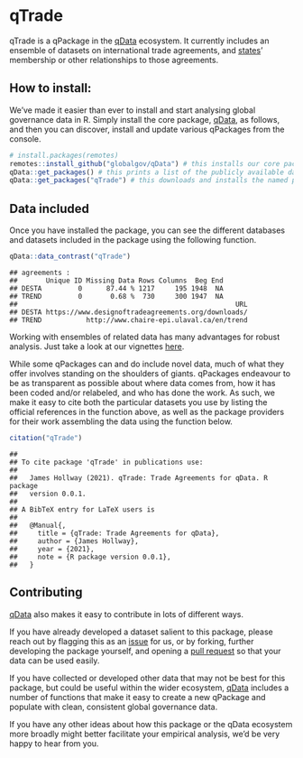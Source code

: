 
# qTrade

qTrade is a qPackage in the [qData](https://github.com/globalgov/qData)
ecosystem. It currently includes an ensemble of datasets on
international trade agreements, and
[states](https://github.com/globalgov/qStates)’ membership or other
relationships to those agreements.

## How to install:

We’ve made it easier than ever to install and start analysing global
governance data in R. Simply install the core package,
[qData](https://github.com/globalgov/qData), as follows, and then you
can discover, install and update various qPackages from the console.

``` r
# install.packages(remotes)
remotes::install_github("globalgov/qData") # this installs our core package, the only one you need to do independently
qData::get_packages() # this prints a list of the publicly available data packages currently available
qData::get_packages("qTrade") # this downloads and installs the named package
```

## Data included

Once you have installed the package, you can see the different databases
and datasets included in the package using the following function.

``` r
qData::data_contrast("qTrade")
```

    ## agreements :
    ##       Unique ID Missing Data Rows Columns  Beg End
    ## DESTA         0      87.44 % 1217     195 1948  NA
    ## TREND         0       0.68 %  730     300 1947  NA
    ##                                                      URL
    ## DESTA https://www.designoftradeagreements.org/downloads/
    ## TREND           http://www.chaire-epi.ulaval.ca/en/trend

Working with ensembles of related data has many advantages for robust
analysis. Just take a look at our vignettes
[here](https://globalgov.github.io/qData/articles/user.html).

While some qPackages can and do include novel data, much of what they
offer involves standing on the shoulders of giants. qPackages endeavour
to be as transparent as possible about where data comes from, how it has
been coded and/or relabeled, and who has done the work. As such, we make
it easy to cite both the particular datasets you use by listing the
official references in the function above, as well as the package
providers for their work assembling the data using the function below.

``` r
citation("qTrade")
```

    ## 
    ## To cite package 'qTrade' in publications use:
    ## 
    ##   James Hollway (2021). qTrade: Trade Agreements for qData. R package
    ##   version 0.0.1.
    ## 
    ## A BibTeX entry for LaTeX users is
    ## 
    ##   @Manual{,
    ##     title = {qTrade: Trade Agreements for qData},
    ##     author = {James Hollway},
    ##     year = {2021},
    ##     note = {R package version 0.0.1},
    ##   }

## Contributing

[qData](https://github.com/globalgov/qData) also makes it easy to
contribute in lots of different ways.

If you have already developed a dataset salient to this package, please
reach out by flagging this as an
[issue](https://github.com/globalgov/qTrade/issues) for us, or by
forking, further developing the package yourself, and opening a [pull
request](https://github.com/globalgov/qTrade/pulls) so that your data
can be used easily.

If you have collected or developed other data that may not be best for
this package, but could be useful within the wider ecosystem,
[qData](https://github.com/globalgov/qData) includes a number of
functions that make it easy to create a new qPackage and populate with
clean, consistent global governance data.

If you have any other ideas about how this package or the qData
ecosystem more broadly might better facilitate your empirical analysis,
we’d be very happy to hear from you.
